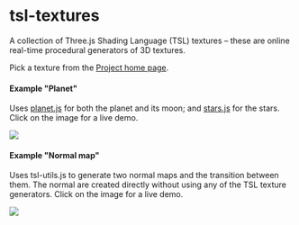 # tsl-textures
A collection of Three.js Shading Language (TSL) textures &ndash;
these are online real-time procedural generators of 3D textures.

Pick a texture from the [Project home page](https://boytchev.github.io/tsl-textures/).


#### Example "Planet"

Uses [planet.js](https://boytchev.github.io/tsl-textures/docs/planet.html)
for both the planet and its moon; and [stars.js](https://boytchev.github.io/tsl-textures/docs/stars.html)
for the stars. Click on the image for a live demo.

[<img src="https://boytchev.github.io/tsl-textures/examples/example-planet.jpg">](https://boytchev.github.io/tsl-textures/examples/example-planet.html)


#### Example "Normal map"

Uses tsl-utils.js to generate two normal maps and the transition between them.
The normal are created directly without using any of the TSL texture generators.
Click on the image for a live demo.

[<img src="https://boytchev.github.io/tsl-textures/examples/example-normal-map.jpg">](https://boytchev.github.io/tsl-textures/examples/example-normal-map.html)
